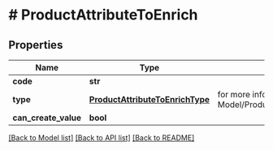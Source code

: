# # ProductAttributeToEnrich


## Properties 


Name | Type | Description | Notes
------------ | ------------- | ------------- | -------------
**code**| **str** |   | [optional]
**type**| [**ProductAttributeToEnrichType**](ProductAttributeToEnrichType.md) |  for more information please, see Model/ProductAttributeToEnrichType.php  | [optional]
**can_create_value**| **bool** |   | [optional]


[[Back to Model list]](../../README.md#models) [[Back to API list]](../../README.md#endpoints) [[Back to README]](../../README.md)

